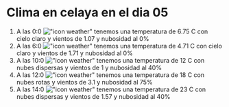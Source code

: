 # Clima en celaya en el dia 05

1. A las 0:0 !["icon weather"](http://openweathermap.org/img/w/01n.png) tenemos una temperatura de 6.75 C con cielo claro y  vientos de 1.07 y nubosidad al 0%
1. A las 6:0 !["icon weather"](http://openweathermap.org/img/w/01n.png) tenemos una temperatura de 4.71 C con cielo claro y  vientos de 1.71 y nubosidad al 0%
1. A las 10:0 !["icon weather"](http://openweathermap.org/img/w/03d.png) tenemos una temperatura de 12 C con nubes dispersas y  vientos de 1 y nubosidad al 40%
1. A las 12:0 !["icon weather"](http://openweathermap.org/img/w/04d.png) tenemos una temperatura de 18 C con nubes rotas y  vientos de 3.1 y nubosidad al 75%
1. A las 14:0 !["icon weather"](http://openweathermap.org/img/w/03d.png) tenemos una temperatura de 23 C con nubes dispersas y  vientos de 1.57 y nubosidad al 40%
